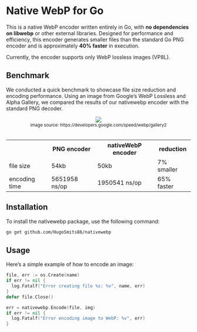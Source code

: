 # Native WebP for Go

This is a native WebP encoder written entirely in Go, with **no dependencies on libwebp** or other external libraries. Designed for performance and efficiency, this encoder generates smaller files than the standard Go PNG encoder and is approximately **40% faster** in execution.

Currently, the encoder supports only WebP lossless images (VP8L).

## Benchmark

We conducted a quick benchmark to showcase file size reduction and encoding performance. Using an image from Google’s WebP Lossless and Alpha Gallery, we compared the results of our nativewebp encoder with the standard PNG decoder.

<p align="center">
  <img src="https://www.gstatic.com/webp/gallery3/4.png">
  <br/>
  <sub>image source: https://developers.google.com/speed/webp/gallery2</sub>
  <br/><br/>
  <table align="center">
    <tr>
      <th></th>
      <th>PNG encoder</th>
      <th>nativeWebP encoder</th>
      <th>reduction</th>
    </tr>
    <tr>
      <td>file size</td>
      <td>54kb</td>
      <td>50kb</td>
      <td>7% smaller</td>
    </tr>
    <tr>
      <td>encoding time</td>
      <td>5651958 ns/op</td>
      <td>1950541 ns/op</td>
      <td>65% faster</td>
    </tr>
  </table>
</p>

## Installation

To install the nativewebp package, use the following command:
```Bash
go get github.com/HugoSmits86/nativewebp
```
## Usage

Here’s a simple example of how to encode an image:
```Go
file, err := os.Create(name)
if err != nil {
  log.Fatalf("Error creating file %s: %v", name, err)
}
defer file.Close()

err = nativewebp.Encode(file, img)
if err != nil {
  log.Fatalf("Error encoding image to WebP: %v", err)
}
```
